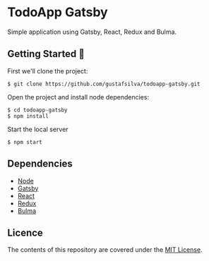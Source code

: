 # TodoApp Gatsby
Simple application using Gatsby, React, Redux and Bulma.

## Getting Started :rocket:
First we'll clone the project:
```shell
$ git clone https://github.com/gustafsilva/todoapp-gatsby.git
```

Open the project and install node dependencies:
```shell
$ cd todoapp-gatsby
$ npm install
```

Start the local server
```shell
$ npm start
```

## Dependencies
* [Node](https://nodejs.org/en/)
* [Gatsby](https://www.gatsbyjs.org/)
* [React](https://reactjs.org/)
* [Redux](https://redux.js.org/)
* [Bulma](https://bulma.io/)

## Licence
The contents of this repository are covered under the [MIT License](https://github.com/gustafsilva/todoapp-gatsby/blob/master/LICENSE).
